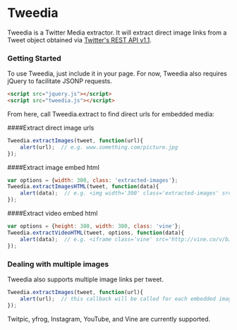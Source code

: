 Tweedia
========

Tweedia is a Twitter Media extractor.  It will extract direct image links from a Tweet object obtained via [Twitter's REST API v1.1](https://dev.twitter.com/docs/api/1.1).

### Getting Started

To use Tweedia, just include it in your page. For now, Tweedia also requires jQuery to facilitate JSONP requests.

```html
<script src="jquery.js"></script>
<script src="tweedia.js"></script>
```

From here, call Tweedia.extract to find direct urls for embedded media:

####Extract direct image urls
```javascript
Tweedia.extractImages(tweet, function(url){
	alert(url);  // e.g. www.something.com/picture.jpg
});
```

####Extract image embed html
```javascript
var options = {width: 300, class: 'extracted-images'};
Tweedia.extractImagesHTML(tweet, function(data){
	alert(data);  // e.g. <img width='300' class='extracted-images' src="www.something.com/picture.jpg" />
});
```

####Extract video embed html
```javascript
var options = {height: 380, width: 380, class: 'vine'};
Tweedia.extractVideoHTML(tweet, options, function(data){
	alert(data);  // e.g. <iframe class='vine' src='http://vine.co/v/bJjdTLBnwx1/card' width='380' height='380' frameborder='0'></iframe>
});
```

### Dealing with multiple images

Tweedia also supports multiple image links per tweet.

```javascript
Tweedia.extractImages(tweet, function(url){
	alert(url);  // this callback will be called for each embedded image link
});
```

Twitpic, yfrog, Instagram, YouTube, and Vine are currently supported.